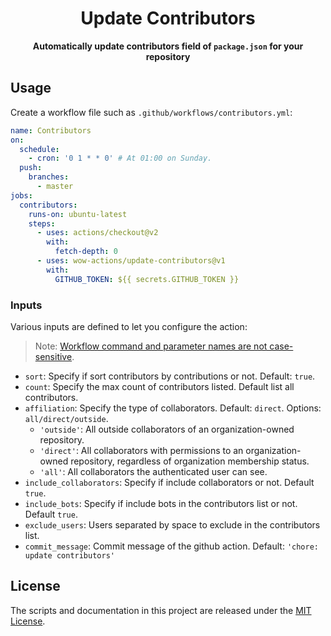 <h1 align="center">Update Contributors</h1>
<p align="center"><strong>Automatically update contributors field of <code>package.json</code> for your repository</strong></p>

## Usage

Create a workflow file such as `.github/workflows/contributors.yml`:

```yml
name: Contributors
on:
  schedule:
    - cron: '0 1 * * 0' # At 01:00 on Sunday.
  push:
    branches:
      - master
jobs:
  contributors:
    runs-on: ubuntu-latest
    steps:
      - uses: actions/checkout@v2
        with:
          fetch-depth: 0
      - uses: wow-actions/update-contributors@v1
        with:
          GITHUB_TOKEN: ${{ secrets.GITHUB_TOKEN }}
```

### Inputs

Various inputs are defined to let you configure the action:

> Note: [Workflow command and parameter names are not case-sensitive](https://docs.github.com/en/free-pro-team@latest/actions/reference/workflow-commands-for-github-actions#about-workflow-commands).

- `sort`: Specify if sort contributors by contributions or not. Default: `true`.
- `count`: Specify the max count of contributors listed. Default list all contributors.
- `affiliation`: Specify the type of collaborators. Default: `direct`. Options: `all/direct/outside`.
  - `'outside'`: All outside collaborators of an organization-owned repository.
  - `'direct'`: All collaborators with permissions to an organization-owned repository, regardless of organization membership status.
  - `'all'`: All collaborators the authenticated user can see.
- `include_collaborators`: Specify if include collaborators or not. Default `true`.
- `include_bots`: Specify if include bots in the contributors list or not. Default `true`.
- `exclude_users`: Users separated by space to exclude in the contributors list.
- `commit_message`: Commit message of the github action. Default: `'chore: update contributors'`

## License

The scripts and documentation in this project are released under the [MIT License](LICENSE).
